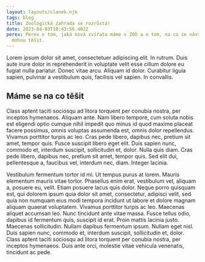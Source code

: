 ```yaml
---
layout: layouts/clanek.njk
tags: blog
title: Zoologická zahrada se rozrůstá!
date: 2023-04-03T10:43:56.402Z
perex: Perex o tom, jaká nová zvířata máme v ZOO a o tom, na co se návštěvníci
  mohou těšit.
---
```

<!--StartFragment-->

Lorem ipsum dolor sit amet, consectetuer adipiscing elit. In rutrum. Duis aute irure dolor in reprehenderit in voluptate velit esse cillum dolore eu fugiat nulla pariatur. Donec vitae arcu. Aliquam id dolor. Curabitur ligula sapien, pulvinar a vestibulum quis, facilisis vel sapien. In convallis. 

## Máme se na co těšit

Class aptent taciti sociosqu ad litora torquent per conubia nostra, per inceptos hymenaeos. Aliquam ante. Nam libero tempore, cum soluta nobis est eligendi optio cumque nihil impedit quo minus id quod maxime placeat facere possimus, omnis voluptas assumenda est, omnis dolor repellendus. Vivamus porttitor turpis ac leo. Cras pede libero, dapibus nec, pretium sit amet, tempor quis. Fusce suscipit libero eget elit. Duis sapien nunc, commodo et, interdum suscipit, sollicitudin et, dolor. Nulla quis diam. Cras pede libero, dapibus nec, pretium sit amet, tempor quis. Sed elit dui, pellentesque a, faucibus vel, interdum nec, diam. Integer lacinia.

Vestibulum fermentum tortor id mi. Ut tempus purus at lorem. Mauris elementum mauris vitae tortor. Phasellus enim erat, vestibulum vel, aliquam a, posuere eu, velit. Etiam posuere lacus quis dolor. Neque porro quisquam est, qui dolorem ipsum quia dolor sit amet, consectetur, adipisci velit, sed quia non numquam eius modi tempora incidunt ut labore et dolore magnam aliquam quaerat voluptatem. Vivamus porttitor turpis ac leo. Maecenas aliquet accumsan leo. Nunc tincidunt ante vitae massa. Fusce tellus odio, dapibus id fermentum quis, suscipit id erat. Proin mattis lacinia justo. Maecenas sollicitudin. Nullam dapibus fermentum ipsum. Nullam eget nisl. Duis sapien nunc, commodo et, interdum suscipit, sollicitudin et, dolor. Class aptent taciti sociosqu ad litora torquent per conubia nostra, per inceptos hymenaeos. Duis ante orci, molestie vitae vehicula venenatis, tincidunt ac pede.

<!--EndFragment-->